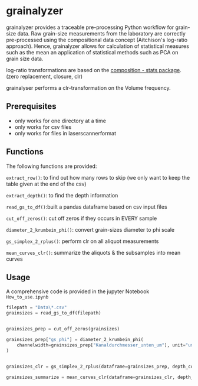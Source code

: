 # grainalyzer

grainalyzer provides a traceable pre-processing Python workflow for grain-size data.
Raw grain-size measurements from the laboratory are correctly pre-processed using the compositional data concept (Aitchison's log-ratio approach). Hence, grainalyzer allows for calculation of statistical measures such as the mean an application of statistical methods such as PCA on grain size data.

log-ratio transformations are based on the [composition - stats package](https://github.com/ntessore/composition_stats). (zero replacement, closure, clr)

grainalyser performs a clr-transformation on the Volume frequency.

## Prerequisites

* only works for one directory at a time
* only works for csv files
* only works for files in laserscannerformat

## Functions
The following functions are provided:

`extract_row()`: to find out how many rows to skip (we only want to keep the table given at the end of the csv)

`extract_depth()`: to find the depth information
   
`read_gs_to_df()`:built a pandas dataframe based on csv input files

`cut_off_zeros()`: cut off zeros if they occurs in EVERY sample
 
`diameter_2_krumbein_phi()`: convert grain-sizes diameter to phi scale
 
`gs_simplex_2_rplus()`: perform clr on all aliquot measurements

`mean_curves_clr()`: summarize the aliquots & the subsamples into mean curves
 
## Usage

A comprehensive code is provided in the jupyter Notebook `How_to_use.ipynb`

```python
filepath = "Data\*.csv"
grainsizes = read_gs_to_df(filepath)


grainsizes_prep = cut_off_zeros(grainsizes)

grainsizes_prep["gs_phi"] = diameter_2_krumbein_phi(
    channelwidth=grainsizes_prep["Kanaldurchmesser_unten_um"], unit="um"
)


grainsizes_clr = gs_simplex_2_rplus(dataframe=grainsizes_prep, depth_colum="depth")

grainsizes_summarize = mean_curves_clr(dataframe=grainsizes_clr, depth_colum="depth")
```

